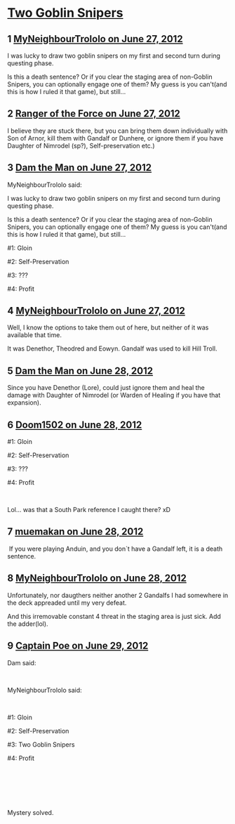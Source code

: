 # [Two Goblin Snipers](https://community.fantasyflightgames.com/topic/66655-two-goblin-snipers/)

## 1 [MyNeighbourTrololo on June 27, 2012](https://community.fantasyflightgames.com/topic/66655-two-goblin-snipers/?do=findComment&comment=650582)

I was lucky to draw two goblin snipers on my first and second turn during questing phase.

Is this a death sentence? Or if you clear the staging area of non-Goblin Snipers, you can optionally engage one of them? My guess is you can't(and this is how I ruled it that game), but still… 

## 2 [Ranger of the Force on June 27, 2012](https://community.fantasyflightgames.com/topic/66655-two-goblin-snipers/?do=findComment&comment=650591)

I believe they are stuck there, but you can bring them down individually with Son of Arnor, kill them with Gandalf or Dunhere, or ignore them if you have Daughter of Nimrodel (sp?), Self-preservation etc.)

## 3 [Dam the Man on June 27, 2012](https://community.fantasyflightgames.com/topic/66655-two-goblin-snipers/?do=findComment&comment=650610)

MyNeighbourTrololo said:

I was lucky to draw two goblin snipers on my first and second turn during questing phase.

Is this a death sentence? Or if you clear the staging area of non-Goblin Snipers, you can optionally engage one of them? My guess is you can't(and this is how I ruled it that game), but still… 



#1: Gloin

#2: Self-Preservation

#3: ???

#4: Profit

## 4 [MyNeighbourTrololo on June 27, 2012](https://community.fantasyflightgames.com/topic/66655-two-goblin-snipers/?do=findComment&comment=650643)

Well, I know the options to take them out of here, but neither of it was available that time.

It was Denethor, Theodred and Eowyn. Gandalf was used to kill Hill Troll. 

## 5 [Dam the Man on June 28, 2012](https://community.fantasyflightgames.com/topic/66655-two-goblin-snipers/?do=findComment&comment=650866)

Since you have Denethor (Lore), could just ignore them and heal the damage with Daughter of Nimrodel (or Warden of Healing if you have that expansion).

## 6 [Doom1502 on June 28, 2012](https://community.fantasyflightgames.com/topic/66655-two-goblin-snipers/?do=findComment&comment=650870)

#1: Gloin

#2: Self-Preservation

#3: ???

#4: Profit

 

Lol… was that a South Park reference I caught there? xD

## 7 [muemakan on June 28, 2012](https://community.fantasyflightgames.com/topic/66655-two-goblin-snipers/?do=findComment&comment=650873)

 If you were playing Anduin, and you don´t have a Gandalf left, it is a death sentence.

## 8 [MyNeighbourTrololo on June 28, 2012](https://community.fantasyflightgames.com/topic/66655-two-goblin-snipers/?do=findComment&comment=650949)

Unfortunately, nor daugthers neither another 2 Gandalfs I had somewhere in the deck appreaded until my very defeat.

And this irremovable constant 4 threat in the staging area is just sick. Add the adder(lol).

## 9 [Captain Poe on June 29, 2012](https://community.fantasyflightgames.com/topic/66655-two-goblin-snipers/?do=findComment&comment=651782)

Dam said:

 

MyNeighbourTrololo said:

 

#1: Gloin

#2: Self-Preservation

#3: Two Goblin Snipers

#4: Profit

 

 

 

Mystery solved.

